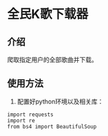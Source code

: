 # 全民K歌下载器
## 介绍
爬取指定用户的全部歌曲并下载。
## 使用方法
1. 配置好python环境以及相关库：
```
import requests
import re
from bs4 import BeautifulSoup
```
